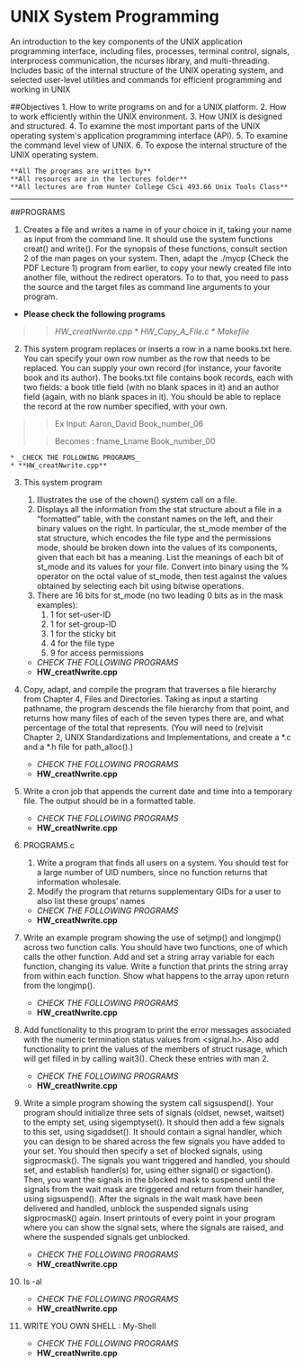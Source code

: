 # UNIX System Programming
An introduction to the key components of the UNIX application programming interface, including files, processes, terminal control, signals, interprocess communication, the ncurses library, and multi-threading. Includes basic of the internal structure of the UNIX operating system, and selected user-level utilities and commands for efficient programming and working in UNIX

##Objectives
    1. How to write programs on and for a UNIX platform.
    2. How to work efficiently within the UNIX environment. 
    3. How UNIX is designed and structured.
    4. To examine the most important parts of the UNIX operating system's application programming interface (API).
    5. To examine the command level view of UNIX. 
    6. To expose the internal structure of the UNIX operating system.

    **All The programs are written by** 
    **All resources are in the lectures folder**
    **All lectures are from Hunter College CSci 493.66 Unix Tools Class**

----------------

##PROGRAMS
1. Creates a file and writes a name in of your choice in it, taking your name as input from the command line. It should use the system functions creat() and write(). For the synopsis of these functions, consult section 2 of the man pages on your system. Then, adapt the ./mycp (Check the PDF Lecture 1) program from earlier, to copy your newly created file into another file, without the redirect operators. To to that, you need to pass the source and the target files as command line arguments to your program.<br>
* **Please check the following programs**
>>_HW_creatNwrite.cpp_
    * _HW_Copy_A_File.c_
    * _Makefile_
2. This system program  replaces or inserts a row in a <file> name books.txt here. You can specify your own row number as the row that needs to be replaced. You can supply your own record (for instance, your favorite book and its author). The books.txt file contains book records, each with two fields: a book title field (with no blank spaces in it) and an author field (again, with no blank spaces in it). You should be able to replace the record at the row number specified, with your own.
>>Ex Input:       Aaron_David     Book_number_06
>
>>Becomes :       fname_Lname     Book_number_00
>
    * _CHECK THE FOLLOWING PROGRAMS_
    * **HW_creatNwrite.cpp**

3. This system program 
    1. Illustrates the use of the chown() system call on a file.
    2. Displays all the information from the stat structure about a file in a “formatted” table, with the constant names on the left, and their binary values on the right. In particular, the st_mode member of the stat structure, which encodes the file type and the permissions mode, should be broken down into the values of its components, given that each bit has a meaning. List the meanings of each bit of st_mode and its values for your file. Convert into binary using the % operator on the octal value of st_mode, then test against the values obtained by selecting each bit using bitwise operations. 
    3. There are 16 bits for st_mode (no two leading 0 bits as in the mask examples):
        1. 1 for set-user-ID
        2. 1 for set-group-ID
        3. 1 for the sticky bit
        4. 4 for the file type
        5. 9 for access permissions
    
    * _CHECK THE FOLLOWING PROGRAMS_
    *  **HW_creatNwrite.cpp**

4. Copy, adapt, and compile the program that traverses a file hierarchy from Chapter 4, Files and Directories. Taking as input a starting pathname, the program descends the file hierarchy from that point, and returns how many files of each of the seven types there are, and what percentage of the total that represents. (You will need to (re)visit Chapter 2, UNIX Standardizations and Implementations, and create a *.c and a *.h file for path_alloc().)
    * _CHECK THE FOLLOWING PROGRAMS_
    * **HW_creatNwrite.cpp**

5. Write a cron job that appends the current date and time into a temporary file. The output should be in a formatted table.
    * _CHECK THE FOLLOWING PROGRAMS_
    * **HW_creatNwrite.cpp**
6. PROGRAM5.c
    1. Write a program that finds all users on a system. You should test for a large
number of UID numbers, since no function returns that information wholesale.
    2. Modify the program that returns supplementary GIDs for a user to also list
these groups’ names
    * _CHECK THE FOLLOWING PROGRAMS_
    * **HW_creatNwrite.cpp**
7. Write an example program showing the use of setjmp() and longjmp() across two function calls. You should have two functions, one of which calls the other function. Add and set a string array variable for each function, changing its value. Write a function that prints the string array from within each function. Show what happens to the array upon return from the longjmp().
    * _CHECK THE FOLLOWING PROGRAMS_
    * **HW_creatNwrite.cpp**
8. Add functionality to this program to print the error messages associated with the
numeric termination status values from <signal.h>. Also add functionality to
print the values of the members of struct rusage, which will get filled in by
calling wait3(). Check these entries with man 2.
    * _CHECK THE FOLLOWING PROGRAMS_
    * **HW_creatNwrite.cpp**
9. Write a simple program showing the system call sigsuspend(). Your program should initialize three sets of signals (oldset, newset, waitset) to the empty set, using sigemptyset(). It should then add a few signals to this set, using sigaddset(). It should contain a signal handler, which you can design to be shared across the few signals you have added to your set. You should then specify a set of blocked signals, using sigprocmask(). The signals you want triggered and handled, you should set, and establish handler(s) for, using either signal() or sigaction(). Then, you want the signals in the blocked mask to suspend until the signals from the wait mask are triggered and return from their handler, using sigsuspend(). After the signals in the wait mask have been delivered and handled, unblock the suspended signals using sigprocmask() again. Insert printouts of every point in your program where you can show the signal sets, where the signals are raised, and where the suspended signals get unblocked.
    * _CHECK THE FOLLOWING PROGRAMS_
    * **HW_creatNwrite.cpp**
10. ls -al   
    * _CHECK THE FOLLOWING PROGRAMS_
    * **HW_creatNwrite.cpp**
11. WRITE YOU OWN SHELL :  My-Shell
    * _CHECK THE FOLLOWING PROGRAMS_
    * **HW_creatNwrite.cpp**
